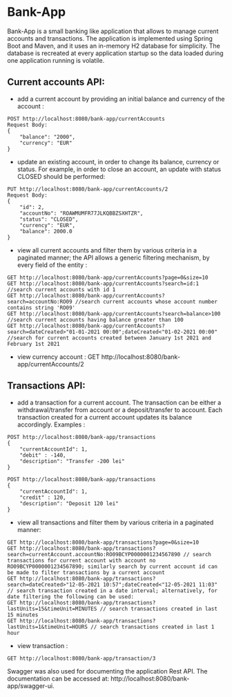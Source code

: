 # Bank-App

Bank-App is a small banking like application that allows to manage current accounts and transactions. The application is implemented using Spring Boot and Maven, and it uses an in-memory H2 database for simplicity. The database is recreated at every application startup so the data loaded during one application running is volatile. 

## Current accounts API:
- add a current account by providing an initial balance and currency of the account :

```
POST http://localhost:8080/bank-app/currentAccounts
Request Body:
{
    "balance": "2000",
    "currency": "EUR"
}
```

- update an existing account, in order to change its balance, currency or status. For example, in order to close an account, an update with status CLOSED should be performed: 

```
PUT http://localhost:8080/bank-app/currentAccounts/2
Request Body:
{
    "id": 2,
    "accountNo": "ROAWMUMFR77JLKQBBZSXHTZR",
    "status": "CLOSED",
    "currency": "EUR",
    "balance": 2000.0
}
```

- view all current accounts and filter them by various criteria in a paginated manner; the API allows a generic filtering mechanism, by every field of the entity :

```
GET http://localhost:8080/bank-app/currentAccounts?page=0&size=10
GET http://localhost:8080/bank-app/currentAccounts?search=id:1 //search current accounts with id 1
GET http://localhost:8080/bank-app/currentAccounts?search=accountNo:RO09 //search current accounts whose account number contains string 'RO09'
GET http://localhost:8080/bank-app/currentAccounts?search=balance>100 //search current accounts having balance greater than 100
GET http://localhost:8080/bank-app/currentAccounts?search=dateCreated>"01-01-2021 00:00";dateCreated<"01-02-2021 00:00" //search for current accounts created between January 1st 2021 and February 1st 2021
```
- view currency account :
GET http://localhost:8080/bank-app/currentAccounts/2

## Transactions API:

- add a transaction for a current account. The transaction can be either a withdrawal/transfer from account or a deposit/transfer to account. Each transaction created for a current account updates its balance accordingly. Examples :
```
POST http://localhost:8080/bank-app/transactions
{
    "currentAccountId": 1,
    "debit" : -140,
    "description": "Transfer -200 lei"
}

POST http://localhost:8080/bank-app/transactions
{
    "currentAccountId": 1,
    "credit" : 120,
    "description": "Deposit 120 lei"
}
```

- view all transactions and filter them by various criteria in a paginated manner:

```
GET http://localhost:8080/bank-app/transactions?page=0&size=10
GET http://localhost:8080/bank-app/transactions?search=currentAccount.accountNo:RO09BCYP0000001234567890 // search transactions for current account with account no RO09BCYP0000001234567890; similarly search by current account id can be made to filter transactions by a current account
GET http://localhost:8080/bank-app/transactions?search=dateCreated>"12-05-2021 10:57";dateCreated<"12-05-2021 11:03" // search transaction created in a date interval; alternatively, for date filtering the following can be used:
GET http://localhost:8080/bank-app/transactions?lastUnits=15&timeUnit=MINUTES // search transactions created in last 15 minutes
GET http://localhost:8080/bank-app/transactions?lastUnits=1&timeUnit=HOURS // search transactions created in last 1 hour
```

- view transaction :
```
GET http://localhost:8080/bank-app/transaction/3
```

Swagger was also used for documenting the application Rest API. The documentation can be accessed at: http://localhost:8080/bank-app/swagger-ui.